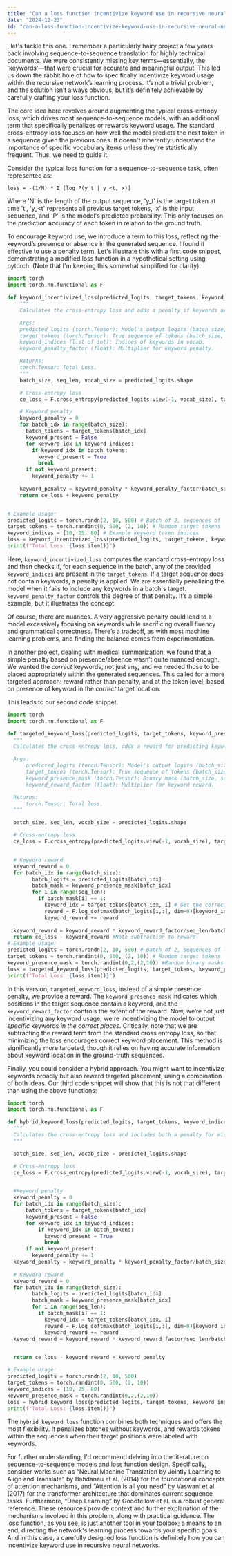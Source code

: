 ```yaml
---
title: "Can a loss function incentivize keyword use in recursive neural networks?"
date: "2024-12-23"
id: "can-a-loss-function-incentivize-keyword-use-in-recursive-neural-networks"
---
```


, let's tackle this one. I remember a particularly hairy project a few years back involving sequence-to-sequence translation for highly technical documents. We were consistently missing key terms—essentially, the 'keywords'—that were crucial for accurate and meaningful output. This led us down the rabbit hole of how to specifically incentivize keyword usage within the recursive network’s learning process. It’s not a trivial problem, and the solution isn’t always obvious, but it’s definitely achievable by carefully crafting your loss function.

The core idea here revolves around augmenting the typical cross-entropy loss, which drives most sequence-to-sequence models, with an additional term that specifically penalizes or rewards keyword usage. The standard cross-entropy loss focuses on how well the model predicts the next token in a sequence given the previous ones. It doesn't inherently understand the importance of specific vocabulary items unless they're statistically frequent. Thus, we need to guide it.

Consider the typical loss function for a sequence-to-sequence task, often represented as:

```
loss = -(1/N) * Σ [log P(y_t | y_<t, x)]
```

Where 'N' is the length of the output sequence, 'y_t' is the target token at time 't', 'y_<t' represents all previous target tokens, 'x' is the input sequence, and 'P' is the model's predicted probability. This only focuses on the prediction accuracy of each token in relation to the ground truth.

To encourage keyword use, we introduce a term to this loss, reflecting the keyword’s presence or absence in the generated sequence. I found it effective to use a penalty term. Let's illustrate this with a first code snippet, demonstrating a modified loss function in a hypothetical setting using pytorch. (Note that I'm keeping this somewhat simplified for clarity).

```python
import torch
import torch.nn.functional as F

def keyword_incentivized_loss(predicted_logits, target_tokens, keyword_indices, keyword_penalty_factor=0.5):
    """
    Calculates the cross-entropy loss and adds a penalty if keywords are not present.

    Args:
    predicted_logits (torch.Tensor): Model's output logits (batch_size, sequence_length, vocab_size).
    target_tokens (torch.Tensor): True sequence of tokens (batch_size, sequence_length).
    keyword_indices (list of int): Indices of keywords in vocab.
    keyword_penalty_factor (float): Multiplier for keyword penalty.

    Returns:
    torch.Tensor: Total Loss.
    """
    batch_size, seq_len, vocab_size = predicted_logits.shape

    # Cross-entropy loss
    ce_loss = F.cross_entropy(predicted_logits.view(-1, vocab_size), target_tokens.view(-1), reduction='mean')

    # Keyword penalty
    keyword_penalty = 0
    for batch_idx in range(batch_size):
      batch_tokens = target_tokens[batch_idx]
      keyword_present = False
      for keyword_idx in keyword_indices:
        if keyword_idx in batch_tokens:
          keyword_present = True
          break
      if not keyword_present:
        keyword_penalty += 1
    
    keyword_penalty = keyword_penalty * keyword_penalty_factor/batch_size
    return ce_loss + keyword_penalty


# Example Usage:
predicted_logits = torch.randn(2, 10, 500) # Batch of 2, sequences of length 10, vocab size 500.
target_tokens = torch.randint(0, 500, (2, 10)) # Random target tokens
keyword_indices = [10, 25, 80] # Example keyword token indices
loss = keyword_incentivized_loss(predicted_logits, target_tokens, keyword_indices)
print(f"Total Loss: {loss.item()}")
```

Here, `keyword_incentivized_loss` computes the standard cross-entropy loss and then checks if, for each sequence in the batch, any of the provided `keyword_indices` are present in the `target_tokens`. If a target sequence does not contain keywords, a penalty is applied. We are essentially penalizing the model when it fails to include any keywords in a batch's target. `keyword_penalty_factor` controls the degree of that penalty. It’s a simple example, but it illustrates the concept.

Of course, there are nuances. A very aggressive penalty could lead to a model excessively focusing on keywords while sacrificing overall fluency and grammatical correctness. There’s a tradeoff, as with most machine learning problems, and finding the balance comes from experimentation.

In another project, dealing with medical summarization, we found that a simple penalty based on presence/absence wasn’t quite nuanced enough. We wanted the *correct* keywords, not just any, and we needed those to be placed appropriately within the generated sequences. This called for a more targeted approach: reward rather than penalty, and at the token level, based on presence of keyword in the *correct* target location.

This leads to our second code snippet.

```python
import torch
import torch.nn.functional as F

def targeted_keyword_loss(predicted_logits, target_tokens, keyword_presence_mask, keyword_reward_factor=0.25):
  """
  Calculates the cross-entropy loss, adds a reward for predicting keywords in positions specified by the mask

  Args:
      predicted_logits (torch.Tensor): Model's output logits (batch_size, sequence_length, vocab_size).
      target_tokens (torch.Tensor): True sequence of tokens (batch_size, sequence_length).
      keyword_presence_mask (torch.Tensor): Binary mask (batch_size, sequence_length) indicating location of keywords.
      keyword_reward_factor (float): Multiplier for keyword reward.

  Returns:
      torch.Tensor: Total loss.
  """

  batch_size, seq_len, vocab_size = predicted_logits.shape

  # Cross-entropy loss
  ce_loss = F.cross_entropy(predicted_logits.view(-1, vocab_size), target_tokens.view(-1), reduction='mean')


  # Keyword reward
  keyword_reward = 0
  for batch_idx in range(batch_size):
        batch_logits = predicted_logits[batch_idx]
        batch_mask = keyword_presence_mask[batch_idx]
        for i in range(seq_len):
          if batch_mask[i] == 1:
            keyword_idx = target_tokens[batch_idx, i] # Get the correct keyword idx at this position
            reward = F.log_softmax(batch_logits[i,:], dim=0)[keyword_idx] #Probability of the keyword in position i
            keyword_reward += reward
  
  keyword_reward = keyword_reward * keyword_reward_factor/seq_len/batch_size
  return ce_loss - keyword_reward #Note subtraction to reward
# Example Usage:
predicted_logits = torch.randn(2, 10, 500) # Batch of 2, sequences of length 10, vocab size 500
target_tokens = torch.randint(0, 500, (2, 10)) # Random target tokens
keyword_presence_mask = torch.randint(0,2,(2,10)) #Random binary masks with 0 and 1's indicating keyword position
loss = targeted_keyword_loss(predicted_logits, target_tokens, keyword_presence_mask)
print(f"Total Loss: {loss.item()}")
```

In this version, `targeted_keyword_loss`, instead of a simple presence penalty, we provide a reward. The `keyword_presence_mask` indicates which positions in the target sequence contain a keyword, and the `keyword_reward_factor` controls the extent of the reward. Now, we’re not just incentivizing any keyword usage; we're incentivizing the model to output *specific* keywords *in the correct places*. Critically, note that we are subtracting the reward term from the standard cross entropy loss, so that minimizing the loss encourages correct keyword placement. This method is significantly more targeted, though it relies on having accurate information about keyword location in the ground-truth sequences.

Finally, you could consider a hybrid approach. You might want to incentivize keywords broadly but also reward targeted placement, using a combination of both ideas. Our third code snippet will show that this is not that different than using the above functions:

```python
import torch
import torch.nn.functional as F

def hybrid_keyword_loss(predicted_logits, target_tokens, keyword_indices, keyword_presence_mask, keyword_penalty_factor=0.3, keyword_reward_factor=0.2):
  """
  Calculates the cross-entropy loss and includes both a penalty for missing keywords and a reward for correct placements.
  """

  batch_size, seq_len, vocab_size = predicted_logits.shape

  # Cross-entropy loss
  ce_loss = F.cross_entropy(predicted_logits.view(-1, vocab_size), target_tokens.view(-1), reduction='mean')


  #Keyword penalty
  keyword_penalty = 0
  for batch_idx in range(batch_size):
      batch_tokens = target_tokens[batch_idx]
      keyword_present = False
      for keyword_idx in keyword_indices:
          if keyword_idx in batch_tokens:
            keyword_present = True
            break
      if not keyword_present:
        keyword_penalty += 1
  keyword_penalty = keyword_penalty * keyword_penalty_factor/batch_size
  
  # Keyword reward
  keyword_reward = 0
  for batch_idx in range(batch_size):
        batch_logits = predicted_logits[batch_idx]
        batch_mask = keyword_presence_mask[batch_idx]
        for i in range(seq_len):
          if batch_mask[i] == 1:
            keyword_idx = target_tokens[batch_idx, i]
            reward = F.log_softmax(batch_logits[i,:], dim=0)[keyword_idx]
            keyword_reward += reward
  keyword_reward = keyword_reward * keyword_reward_factor/seq_len/batch_size


  return ce_loss - keyword_reward + keyword_penalty

# Example Usage:
predicted_logits = torch.randn(2, 10, 500)
target_tokens = torch.randint(0, 500, (2, 10))
keyword_indices = [10, 25, 80]
keyword_presence_mask = torch.randint(0,2,(2,10))
loss = hybrid_keyword_loss(predicted_logits, target_tokens, keyword_indices, keyword_presence_mask)
print(f"Total Loss: {loss.item()}")

```
The `hybrid_keyword_loss` function combines both techniques and offers the most flexibility. It penalizes batches without keywords, and rewards tokens within the sequences when their target positions were labeled with keywords.

For further understanding, I'd recommend delving into the literature on sequence-to-sequence models and loss function design. Specifically, consider works such as "Neural Machine Translation by Jointly Learning to Align and Translate" by Bahdanau et al. (2014) for the foundational concepts of attention mechanisms, and “Attention is all you need” by Vaswani et al. (2017) for the transformer architecture that dominates current sequence tasks. Furthermore, “Deep Learning” by Goodfellow et al. is a robust general reference. These resources provide context and further explanation of the mechanisms involved in this problem, along with practical guidance. The loss function, as you see, is just another tool in your toolbox; a means to an end, directing the network's learning process towards your specific goals. And in this case, a carefully designed loss function is definitely how you can incentivize keyword use in recursive neural networks.
